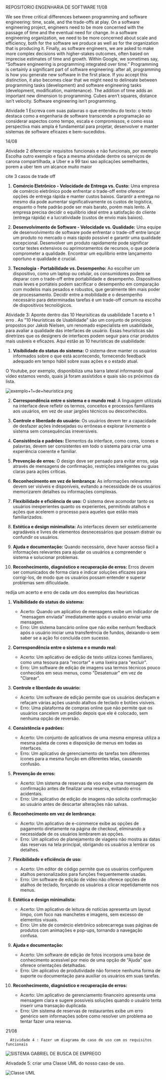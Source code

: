 REPOSITORIO ENGENHARIA DE SOFTWARE
11/08

We see three critical differences between programming and software engineering: time, scale, and the trade-offs at play. 
On a software engineering project, engineers need to be more concerned with the passage of time and the eventual need for change. 
In a software engineering organization, we need to be more concerned about scale and efficiency, both for the software we produce as 
well as for the organization that is producing it. Finally, as software engineers, we are asked to make more complex decisions with 
higher-stakes outcomes, often based on imprecise estimates of time and 
growth.
Within Google, we sometimes say, “Software engineering is programming integrated over time.” Programming is certainly a significant part of software engineering: after all, programming is how you generate new software in the first place. If you accept this distinction, it also becomes clear that we might need to delineate between programming tasks (development) and software engineering tasks (development, modification, maintenance). The addition of time adds an important new dimension to programming. Cubes aren’t squares, distance isn’t velocity. Software engineering isn’t programming.

Atividade 1 
Escreva com suas palavras o que entendeu do texto:
o texto destaca como a engenharia de software transcende a programação ao considerar aspectos como tempo, escala e compromissos, e como essa perspectiva mais ampla é fundamental para projetar, desenvolver e manter sistemas de software eficazes e bem-sucedidos.

14/08


Atividade 2 
diferenciar requisitos funcionais e não funcionais, por exemplo
Escolha outro exemplo e faça a mesma atividade
dentre os serviços de carona compartilhada, a Uber e a 99 taxi sao aplicações semelhantes, porem a uber tem um alcance muito maior

cite 3 casos de trade off

1. **Comércio Eletrônico - Velocidade de Entrega vs. Custo:** Uma empresa de comércio eletrônico pode enfrentar o trade-off entre oferecer opções de entrega rápida e manter custos baixos. Garantir a entrega no mesmo dia pode aumentar significativamente os custos de logística, enquanto o frete padrão pode ser mais barato, porém mais lento. A empresa precisa decidir o equilíbrio ideal entre a satisfação do cliente (entrega rápida) e a lucratividade (custos de envio mais baixos).

2. **Desenvolvimento de Software - Velocidade vs. Qualidade:** Uma equipe de desenvolvimento de software pode enfrentar o trade-off entre lançar um produto no mercado o mais rápido possível e garantir uma qualidade excepcional. Desenvolver um produto rapidamente pode significar cortar testes extensivos ou aprimoramentos de recursos, o que poderia comprometer a qualidade. Encontrar um equilíbrio entre lançamento oportuno e qualidade é crucial.

3. **Tecnologia - Portabilidade vs. Desempenho:** Ao escolher um dispositivo, como um laptop ou celular, os consumidores podem se deparar com o trade-off entre portabilidade e desempenho. Dispositivos mais leves e portáteis podem sacrificar o desempenho em comparação com modelos mais pesados e robustos, que geralmente têm mais poder de processamento. Decidir entre a mobilidade e o desempenho necessário para determinadas tarefas é um trade-off comum na escolha de dispositivos tecnológicos.

Atividade 3: 
Aponte dentro das 10 Heurisiticas da usabilidade 1 acerto e 1 erro .
As "10 Heurísticas de Usabilidade" são um conjunto de princípios propostos por Jakob Nielsen, um renomado especialista em usabilidade, para avaliar a qualidade das interfaces de usuário. Essas heurísticas são diretrizes que os designers de interfaces podem seguir para criar produtos mais usáveis e eficazes. Aqui estão as 10 heurísticas de usabilidade:

1. **Visibilidade do status do sistema:** O sistema deve manter os usuários informados sobre o que está acontecendo, fornecendo feedback adequado em tempo hábil sobre suas ações e o estado atual.

O Youtube, por exemplo, disponibiliza uma barra lateral informando qual vídeo estamos vendo, quais já foram assistidos e quais são os próximos da lista.

![exemplo+1+de+heuristica png](https://github.com/gabmota8/Bertoti/assets/44507787/06a3fd42-30d5-4079-b61e-f6919d44fc5e)


2. **Correspondência entre o sistema e o mundo real:** A linguagem utilizada na interface deve refletir os termos, conceitos e processos familiares aos usuários, em vez de usar jargões técnicos ou desconhecidos.

4. **Controle e liberdade do usuário:** Os usuários devem ter a capacidade de desfazer ações indesejadas ou errôneas e explorar livremente o sistema sem consequências irreversíveis.

5. **Consistência e padrões:** Elementos da interface, como cores, ícones e palavras, devem ser consistentes em todo o sistema para criar uma experiência coerente e familiar.

6. **Prevenção de erros:** O design deve ser pensado para evitar erros, seja através de mensagens de confirmação, restrições inteligentes ou guias claras para ações críticas.

7. **Reconhecimento em vez de lembrança:** As informações relevantes devem ser visíveis e disponíveis, evitando a necessidade de os usuários memorizarem detalhes ou informações complexas.

8. **Flexibilidade e eficiência de uso:** O sistema deve acomodar tanto os usuários inexperientes quanto os experientes, permitindo atalhos e ações que acelerem o processo para aqueles que estão mais familiarizados.

9. **Estética e design minimalista:** As interfaces devem ser esteticamente agradáveis e livres de elementos desnecessários que possam distrair ou confundir os usuários.

10. **Ajuda e documentação:** Quando necessário, deve haver acesso fácil a informações relevantes para ajudar os usuários a compreender o sistema e solucionar problemas.

11. **Reconhecimento, diagnóstico e recuperação de erros:** Erros devem ser comunicados de forma clara e indicar soluções eficazes para corrigi-los, de modo que os usuários possam entender e superar problemas sem dificuldade.

redija um acerto e erro de cada um dos exemplos das heuristicas



1. **Visibilidade do status do sistema:**
   - Acerto: Quando um aplicativo de mensagens exibe um indicador de "mensagem enviada" imediatamente após o usuário enviar uma mensagem.
   - Erro: Um sistema bancário online que não exibe nenhum feedback após o usuário iniciar uma transferência de fundos, deixando-o sem saber se a ação foi concluída com sucesso.

2. **Correspondência entre o sistema e o mundo real:**
   - Acerto: Um aplicativo de edição de texto utiliza ícones familiares, como uma tesoura para "recortar" e uma lixeira para "excluir".
   - Erro: Um software de edição de imagens usa termos técnicos pouco conhecidos em seus menus, como "Desatenuar" em vez de "Clarear".

3. **Controle e liberdade do usuário:**
   - Acerto: Um software de edição permite que os usuários desfaçam e refaçam várias ações usando atalhos de teclado e botões visíveis.
   - Erro: Uma plataforma de compras online que não permite que os usuários cancelem um pedido depois que ele é colocado, sem nenhuma opção de reversão.

4. **Consistência e padrões:**
   - Acerto: Um conjunto de aplicativos de uma mesma empresa utiliza a mesma paleta de cores e disposição de menus em todas as interfaces.
   - Erro: Um aplicativo de gerenciamento de tarefas tem diferentes ícones para a mesma função em diferentes telas, causando confusão.

5. **Prevenção de erros:**
   - Acerto: Um sistema de reservas de voo exibe uma mensagem de confirmação antes de finalizar uma reserva, evitando erros acidentais.
   - Erro: Um aplicativo de edição de imagens não solicita confirmação ao usuário antes de descartar alterações não salvas.

6. **Reconhecimento em vez de lembrança:**
   - Acerto: Um aplicativo de e-commerce exibe as opções de pagamento diretamente na página de checkout, eliminando a necessidade de os usuários lembrarem as opções.
   - Erro: Um aplicativo de planejamento de viagens não mostra as datas das reservas na tela principal, obrigando os usuários a lembrar os detalhes.

7. **Flexibilidade e eficiência de uso:**
   - Acerto: Um editor de código permite que os usuários configurem atalhos personalizados para funções frequentemente usadas.
   - Erro: Um software de edição de vídeo não oferece opções de atalhos de teclado, forçando os usuários a clicar repetidamente nos menus.

8. **Estética e design minimalista:**
   - Acerto: Um aplicativo de leitura de notícias apresenta um layout limpo, com foco nas manchetes e imagens, sem excesso de elementos visuais.
   - Erro: Um site de comércio eletrônico sobrecarrega suas páginas de produtos com animações e pop-ups, tornando a navegação confusa.

9. **Ajuda e documentação:**
   - Acerto: Um software de edição de fotos incorpora uma base de conhecimento acessível por meio de uma opção de "Ajuda" que oferece orientações detalhadas.
   - Erro: Um aplicativo de produtividade não fornece nenhuma forma de suporte ou documentação para auxiliar os usuários em suas tarefas.

10. **Reconhecimento, diagnóstico e recuperação de erros:**
    - Acerto: Um aplicativo de gerenciamento financeiro apresenta uma mensagem clara e sugere possíveis soluções quando o usuário tenta inserir uma transação duplicada.
    - Erro: Um sistema de reservas de restaurantes exibe um erro genérico sem informações sobre como resolver um problema ao tentar fazer uma reserva.

      
 21/08
   
      Atividade 4 : Fazer um diagrama de caso de uso com os requisitos funcionais


![SISTEMA GABRIEL DE BUSCA DE EMPREGO](https://github.com/gabmota8/Bertoti/assets/44507787/46a62c05-bf82-4552-9bc6-48147a5bb9a2)



Ativadade 5: criar uma Classe UML do nosso caso de uso.






![Classe UML](https://github.com/gabmota8/Bertoti/assets/44507787/d72b55f6-5bca-4106-a69e-b59f34b7f89e)

      
      

